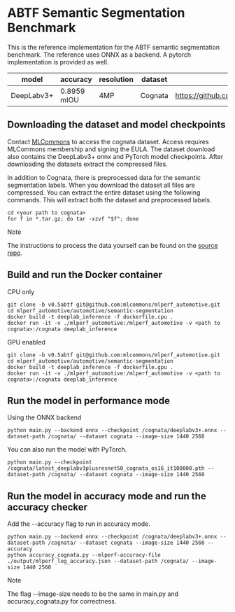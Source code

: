 # ABTF Semantic Segmentation Benchmark

This is the reference implementation for the ABTF semantic segmentation benchmark. The reference uses ONNX as a backend. A pytorch implementation is provided as well.

| model | accuracy | resolution | dataset | model source | precision |
| ---- | ---- | ---- | ---- | ---- | ---- |
| DeepLabv3+ | 0.8959 mIOU | 4MP | Cognata | https://github.com/rod409/pp/tree/main/deeplabv3plus | fp32 |

## Downloading the dataset and model checkpoints
Contact [MLCommons](https://mlcommons.org/datasets/cognata) to access the cognata dataset. Access requires MLCommons membership and signing the EULA. The dataset download also contains the DeepLabv3+ onnx and PyTorch model checkpoints.
After downloading the datasets extract the compressed files.

In addition to Cognata, there is preprocessed data for the semantic segmentation labels. When you download the dataset all files are compressed. You can extract the entire dataset using the following commands. This will extract both the dataset and preprocessed labels.
```
cd <your path to cognata>
for f in *.tar.gz; do tar -xzvf "$f"; done
```
> [!Note]
> The instructions to process the data yourself can be found on the [source repo](https://github.com/rod409/pp/tree/main/deeplabv3plus).


## Build and run the Docker container
CPU only
```
git clone -b v0.5abtf git@github.com:mlcommons/mlperf_automotive.git
cd mlperf_automotive/automotive/semantic-segmentation
docker build -t deeplab_inference -f dockerfile.cpu .
docker run -it -v ./mlperf_automotive:/mlperf_automotive -v <path to cognata>:/cognata deeplab_inference
```

GPU enabled
```
git clone -b v0.5abtf git@github.com:mlcommons/mlperf_automotive.git
cd mlperf_automotive/automotive/semantic-segmentation
docker build -t deeplab_inference -f dockerfile.gpu .
docker run -it -v ./mlperf_automotive:/mlperf_automotive -v <path to cognata>:/cognata deeplab_inference
```
## Run the model in performance mode
Using the ONNX backend
```
python main.py --backend onnx --checkpoint /cognata/deeplabv3+.onnx --dataset-path /cognata/ --dataset cognata --image-size 1440 2560
```

You can also run the model with PyTorch.
```
python main.py --checkpoint /cognata/latest_deeplabv3plusresnet50_cognata_os16_it100000.pth --dataset-path /cognata/ --dataset cognata --image-size 1440 2560
```

## Run the model in accuracy mode and run the accuracy checker
Add the --accuracy flag to run in accuracy mode.
```
python main.py --backend onnx --checkpoint /cognata/deeplabv3+.onnx --dataset-path /cognata/ --dataset cognata --image-size 1440 2560 --accuracy
python accuracy_cognata.py --mlperf-accuracy-file ./output/mlperf_log_accuracy.json --dataset-path /cognata/ --image-size 1440 2560
```

> [!Note]
> The flag --image-size needs to be the same in main.py and accuracy_cognata.py for correctness.


